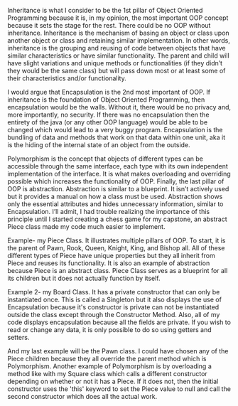 Inheritance is what I consider to be the 1st pillar of Object Oriented Programming because it is, in my opinion, the most important OOP concept because it sets the stage for the rest. There could be no OOP without inheritance. Inheritance is the mechanism of basing an object or class upon another object or class and retaining similar implementation. In other words, inheritance is the grouping and reusing of code between objects that have similar characteristics or have similar functionality. The parent and child will have slight variations and unique methods or functionalities (if they didn’t they would be the same class) but will pass down most or at least some of their characteristics and/or functionality.

I would argue that Encapsulation is the 2nd most important of OOP. If inheritance is the foundation of Object Oriented Programming, then encapsulation would be the walls. Without it, there would be no privacy and, more importantly, no security. If there was no encapsulation then the entirety of the java (or any other OOP language) would be able to be changed which would lead to a very buggy program. Encapsulation is the bundling of data and methods that work on that data within one unit, aka it is the hiding of the internal state of an object from the outside.

Polymorphism is the concept that objects of different types can be accessible through the same interface, each type with its own independent implementation of the interface. It is what makes overloading and overriding possible which increases the functionality of OOP. Finally, the last pillar of OOP is abstraction. Abstraction is similar to a blueprint. It isn’t actively used but it provides a manual on how a class must be used. Abstraction shows only the essential attributes and hides unnecessary information, similar to Encapsulation. I’ll admit, I had trouble realizing the importance of this principle until I started creating a chess game for my capstone, an abstract Piece class made my code much easier to implement. 

Example- my Piece Class. It illustrates multiple pillars of OOP. To start, it is the parent of Pawn, Rook, Queen, Knight, King, and Bishop all. All of these different types of Piece have unique properties but they all inherit from Piece and reuses its functionality. It is also an example of abstraction because Piece is an abstract class. Piece Class serves as a blueprint for all its children but it does not actually function by itself. 

Example 2- my Board Class. It has a private constructor that can only be instantiated once. This is called a Singleton but it also displays the use of Encapsulation because it's constructor is private can not be instantiated outside the class except through the Constructor Method. Also, all of my code displays encapsulation because all the fields are private. If you wish to read or change any data, it is only possible to do so using getters and setters. 

And my last example will be the Pawn class. I could have chosen any of the Piece children because they all override the parent method which is Polymorphism. Another example of Polymorphism is by overloading a method like with my Square class which calls a different constructor depending on whether or not it has a Piece. If it does not, then the initial constructor uses the 'this' keyword to set the Piece value to null and call the second constructor which does all the actual work.
